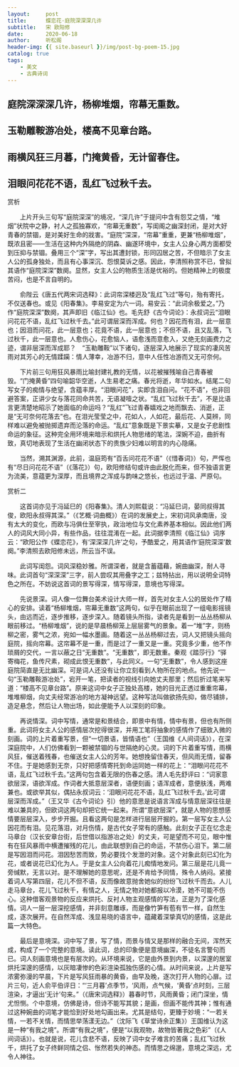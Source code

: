 ```yaml
---
layout:     post
title:      蝶恋花·庭院深深深几许
subtitle:   宋 欧阳修
date:       2020-06-18
author:     听松阁
header-img: {{ site.baseurl }}/img/post-bg-poem-15.jpg
catalog: true
tags:
    - 美文
    - 古典诗词
---
```



## 庭院深深深几许，杨柳堆烟，帘幕无重数。
## 玉勒雕鞍游冶处，楼高不见章台路。
## 雨横风狂三月暮，门掩黄昏，无计留春住。
## 泪眼问花花不语，乱红飞过秋千去。



赏析

　　上片开头三句写“庭院深深”的境况，“深几许”于提问中含有怨艾之情，“堆烟”状院中之静，衬人之孤独寡欢，“帘幕无重数”，写闺阁之幽深封闭，是对大好青春的禁锢，是对美好生命的戕害。“庭院”深深，“帘幕”重重，更兼“杨柳堆烟”，既浓且密——生活在这种内外隔绝的阴森、幽遂环境中，女主人公身心两方面都受到压抑与禁锢。叠用三个“深”字，写出其遭封锁，形同囚居之苦，不但暗示了女主人公的孤身独处，而且有心事深沉、怨恨莫诉之感。因此，李清照称赏不已，曾拟其语作“庭院深深”数阕。显然，女主人公的物质生活是优裕的。但她精神上的极度苦闷，也是不言自明的。

　　俞陛云《唐五代两宋词选释》：此词帘深楼迥及“乱红飞过”等句，殆有寄托，不仅送春也。或见《阳春集》。李易安定为六一词。易安云：“此词余极爱之。”乃作“庭院深深”数阕，其声即旧《临江仙》也。毛先舒《古今词论》：永叔词云“泪眼问花花不语，乱红飞过秋千去。”此可谓层深而浑成。何也？因花而有泪，此一层意也；因泪而问花，此一层意也；花竟不语，此一层意也；不但不语，且又乱落，飞过秋千，此一层意也。人愈伤心，花愈恼人，语愈浅而意愈入，又绝无刻画费力之迹，谓非层深而浑成耶？　“玉勒雕鞍”以下诸句，逐层深入地展示了现实的凄风苦雨对其芳心的无情蹂躏：情人薄幸，冶游不归，意中人任性冶游而又无可奈何。

　　下片前三句用狂风暴雨比喻封建礼教的无情，以花被摧残喻自己青春被毁。“门掩黄昏”四句喻韶华空逝，人生易老之痛。春光将逝，年华如水。结尾二句写女子的痴情与绝望，含蕴丰厚。“泪眼问花”，实即含泪自问。“花不语”，也非回避答案，正讲少女与落花同命共苦，无语凝噎之状。“乱红飞过秋千去”，不是比语言更清楚地昭示了她面临的命运吗？“乱红”飞过青春嬉戏之地而飘去、消逝，正是“无可奈何花落去”也。在泪光莹莹之中，花如人，人如花，最后花、人莫辨，同样难以避免被抛掷遗弃而沦落的命运。“乱红”意象既是下景实摹，又是女子悲剧性命运的象征。这种完全用环境来暗示和烘托人物思绪的笔法，深婉不迫，曲折有致，真切地表现了生活在幽闭状态下的贵族少妇难以明言的内心隐痛。

　　当然，溯其渊源，此前，温庭筠有“百舌问花花不语”（《惜春词》）句，严恽也有“尽日问花花不语”（《落花》）句，欧阳修结句或许由此脱化而来，但不独语言更为流美，意蕴更为深厚，而且境界之浑成与韵味之悠长，也远过于温、严原句。



赏析二

　　这首词亦见于冯延巳的《阳春集》。清人刘熙载说：“冯延巳词，晏同叔得其俊，欧阳永叔得其深。”（《艺概·词曲概》）在词的发展史上，宋初词风承南唐，没有太大的变化，而欧与冯俱仕至宰执，政治地位与文化素养基本相似。因此他们两人的词风大同小异，有些作品，往往混淆在一起。此词据李清照《临江仙》词序云：“欧阳公作《蝶恋花》，有‘深深深几许’之句，予酷爱之，用其语作‘庭院深深’数阕。”李清照去欧阳修未远，所云当不误。

　　此词写闺怨。词风深稳妙雅。所谓深者，就是含蓄蕴藉，婉曲幽深，耐人寻味。此词首句“深深深”三字，前人尝叹其用叠字之工；兹特拈出，用以说明全词特色之所在。不妨说这首词的景写得深，情写得深，意境也写得深。

　　先说景深。词人像一位舞台美术设计大师一样，首先对女主人公的居处作了精心的安排。读着“杨柳堆烟，帘幕无重数”这两句，似乎在眼前出现了一组电影摇镜头，由远而近，逐步推移，逐步深入。随着镜头所指，读者先是看到一丛丛杨柳从眼前移过。“杨柳堆烟”，说的是早晨杨柳笼上层层雾气的景象。着一“堆”字，则杨柳之密，雾气之浓，宛如一幅水墨画。随着这一丛丛杨柳过去，词人又把镜头摇向庭院，摇向帘幕。这帘幕不是一重，而是过了一重又是一重。究竟多少重，他不作琐屑的交代，一言以蔽之日“无重数”。“无重数”，即无数重。秦观《踏莎行》“驿寄梅花，鱼传尺素，砌成此恨无重数”，与此同义。一句“无重数”，令人感到这座庭院简直是无比幽深。可是词人还没有让你立刻看到人物所在的地点。他先说一句“玉勒雕鞍游冶处”，宕开一笔，把读者的视线引向她丈夫那里；然后折过笔来写道：“楼高不见章台路”。原来这词中女子正独处高楼，她的目光正透过重重帘幕，堆堆柳烟，向丈夫经常游冶的地方凝神远望。这种写法叫做欲扬先抑，做尽铺排，造足悬念，然后让人物出场，如此便能予人以深刻的印象。

　　再说情深。词中写情，通常是和景结合，即景中有情，情中有景，但也有所侧重。此词将女主人公的感情层次挖得很深，并用工笔将抽象的感情作了细致入微的刻画。词的上片着重写景，但“一切景语，皆情语也”（王国维《人间词话》），在深深庭院中，人们仿佛看到一颗被禁锢的与世隔绝的心灵。词的下片着重写情，雨横风狂，催送着残春，也催送女主人公的芳年。她想挽留住春天，但风雨无情，留春不住。于是她感到无奈，只好把感情寄托到命运同她一样的花上：“泪眼问花花不语，乱红飞过秋千去。”这两句包含着无限的伤春之感。清人毛先舒评曰：“词家意欲层深，语欲浑成。作词者大抵意层深者，语便刻画；语浑成者，意便肤浅，两难兼也。或欲举其似，偶拈永叔词云：‘泪眼问花花不语，乱红飞过秋千去。’此可谓层深而浑成。”（王又华《古今词论》引）他的意思是说语言浑成与情意层深往往是难以兼具的，但欧词这两句却把它统一起来。所谓“意欲层深”，就是人物的思想感情要层层深入，步步开掘。且看这两句是怎样进行层层开掘的。第一层写女主人公因花而有泪。见花落泪，对月伤情，是古代女子常有的感触。此刻女子正在忆念走马章台（汉长安章台街，后世借以指游冶之处）的丈夫，可是望而不可见，眼中惟有在狂风暴雨中横遭摧残的花儿，由此联想到自己的命运，不禁伤心泪下。第二层是写因泪而问花。泪因愁苦而致，势必要找个发泄的对象。这个对象此刻已幻化为花，或者说花已幻化为人。于是女主人公向着花儿痴情地发问。第三层是花儿竟一旁缄默，无言以对。是不理解她的意思呢，还是不肯给予同情，殊令人纳闷。紧接着词人写第四层，花儿不但不语，反而像故意抛舍她似的纷纷飞过秋千而去。人儿走马章台，花儿飞过秋千，有情之人，无情之物对她都报以冷漠，她不可能不伤心。这种借客观景物的反应来烘托、反衬人物主观感情的写法，正是为了深化感情。词人一层一层深挖感情，并非刻意雕琢，而是像竹笋有苞有节一样，自然生成，逐次展开。在自然浑成、浅显易晓的语言中，蕴藏着深挚真切的感情，这是此篇一大特色。

　　最后是意境深。词中写了景，写了情，而景与情又是那样的融合无间，浑然天成，构成了一个完整的意境。读此词，总的印象便是意境幽深，不徒名言警句而已。词人刻画意境也是有层次的。从环境来说，它是由外景到内景，以深邃的居室烘托深邃的感情，以灰暗凄惨的色彩渲染孤独伤感的心情。从时间来说，上片是写浓雾弥漫的早晨，下片是写风狂雨暴的黄昏，由早及晚，逐次打开人物的心扉。过片三句，近人俞平伯评日：“‘三月暮’点季节，‘风雨，点气候，‘黄昏’点时刻，三层渲染，才逼出‘无计’句来。”（《唐宋词选释》）暮春时节，风雨黄昏；闭门深坐，情尤怛恻。个中意境，仿佛是诗，但诗不能写其貌；是画，但画不能传其神；惟有通过这种婉曲的词笔才能恰到好处地勾画出来。尤其是结句，更臻于妙境：“一若关情，一若不关情，而情思举荡漾无边。”（沈际飞《草堂诗余正集》）王国维认为这是一种“有我之境”。所谓“有我之境”，便是“以我观物，故物皆著我之色彩”（《人间词话》）。也就是说，花儿含悲不语，反映了词中女子难言的苦痛；乱红飞过秋千，烘托了女子终鲜同情之侣、怅然若失的神态。而情思之绵邈，意境之深远，尤令人神往。
